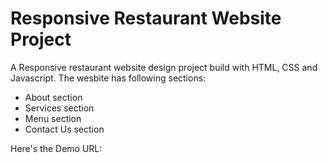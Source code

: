 # Responsive Restaurant Website Project

A Responsive restaurant website design project build with HTML, CSS and Javascript. The wesbite has following sections:

* About section
* Services section
* Menu section
* Contact Us section

Here's the Demo URL: 
